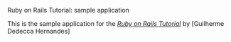 Ruby on Rails Tutorial: sample application

This is the sample application for
the [*Ruby on Rails Tutorial*](http://railstutorial.org/)
by [Guilherme Dedecca Hernandes]
